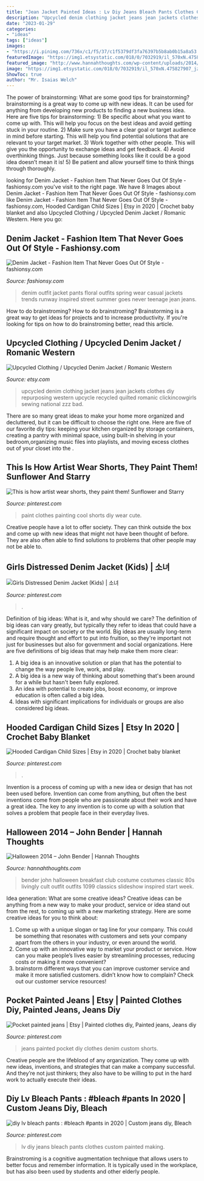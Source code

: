 ```yaml
---
title: "Jean Jacket Painted Ideas : Lv Diy Jeans Bleach Pants Clothes Custom Painted Making"
description: "Upcycled denim clothing jacket jeans jean jackets clothes diy repurposing western upcycle recycled quilted romanic clickincowgirls sewing national zzz bad"
date: "2023-01-29"
categories:
- "ideas"
tags: ["ideas"]
images:
- "https://i.pinimg.com/736x/c1/f5/37/c1f5379df3fa76397b5b8ab0b15a8a53.jpg"
featuredImage: "https://img1.etsystatic.com/018/0/7032919/il_570xN.475827907_jzba.jpg"
featured_image: "http://www.hannahthoughts.com/wp-content/uploads/2014/10/IMG_1099.jpg"
image: "https://img1.etsystatic.com/018/0/7032919/il_570xN.475827907_jzba.jpg"
ShowToc: true
author: "Mr. Isaias Welch"
---
```



The power of brainstorming: What are some good tips for brainstorming?
brainstorming is a great way to come up with new ideas. It can be used for anything from developing new products to finding a new business idea. Here are five tips for brainstorming: 1) Be specific about what you want to come up with. This will help you focus on the best ideas and avoid getting stuck in your routine. 2) Make sure you have a clear goal or target audience in mind before starting. This will help you find potential solutions that are relevant to your target market. 3) Work together with other people. This will give you the opportunity to exchange ideas and get feedback. 4) Avoid overthinking things. Just because something looks like it could be a good idea doesn’t mean it is! 5) Be patient and allow yourself time to think things through thoroughly.

	

		
looking for Denim Jacket - Fashion Item That Never Goes Out Of Style - fashionsy.com you've visit to the right page. We have 8 Images about Denim Jacket - Fashion Item That Never Goes Out Of Style - fashionsy.com like Denim Jacket - Fashion Item That Never Goes Out Of Style - fashionsy.com, Hooded Cardigan Child Sizes | Etsy in 2020 | Crochet baby blanket and also Upcycled Clothing / Upcycled Denim Jacket / Romanic Western. Here you go:
		
    
## Denim Jacket - Fashion Item That Never Goes Out Of Style - Fashionsy.com

<img loading=lazy src="https://fashionsy.com/wp-content/uploads/2014/02/styligion-indigo-topshop-bluelook-main-single.jpg" onerror="this.onerror=null;this.src='https://tse2.mm.bing.net/th?id=OIP.Kpe87o_2KquOSXpBMRheLQHaK3&amp;pid=15.1';" alt="Denim Jacket - Fashion Item That Never Goes Out Of Style - fashionsy.com">

_Source: fashionsy.com_

>denim outfit jacket pants floral outfits spring wear casual jackets trends runway inspired street summer goes never teenage jean jeans. 

	

How to do brainstroming?
How to do brainstroming? Brainstorming is a great way to get ideas for projects and to increase productivity. If you're looking for tips on how to do brainstroming better, read this article.

    
## Upcycled Clothing / Upcycled Denim Jacket / Romanic Western

<img loading=lazy src="https://img1.etsystatic.com/018/0/7032919/il_570xN.475827907_jzba.jpg" onerror="this.onerror=null;this.src='https://tse3.mm.bing.net/th?id=OIP.J1_p1ClQSeBg7Cc5Ni0sogHaJ4&amp;pid=15.1';" alt="Upcycled Clothing / Upcycled Denim Jacket / Romanic Western">

_Source: etsy.com_

>upcycled denim clothing jacket jeans jean jackets clothes diy repurposing western upcycle recycled quilted romanic clickincowgirls sewing national zzz bad. 

	

There are so many great ideas to make your home more organized and decluttered, but it can be difficult to choose the right one. Here are five of our favorite diy tips: keeping your kitchen organized by storage containers, creating a pantry with minimal space, using built-in shelving in your bedroom,organizing music files into playlists, and moving excess clothes out of your closet into the .

    
## This Is How Artist Wear Shorts, They Paint Them! Sunflower And Starry

<img loading=lazy src="https://i.pinimg.com/736x/3e/da/df/3edadf847b922d90831b9f37195ebc7d.jpg?b=t" onerror="this.onerror=null;this.src='https://tse1.mm.bing.net/th?id=OIP.t99-BZKuW3aEWxEdXb5dGQHaNG&amp;pid=15.1';" alt="This is how artist wear shorts, they paint them! Sunflower and Starry">

_Source: pinterest.com_

>paint clothes painting cool shorts diy wear cute. 

	

Creative people have a lot to offer society. They can think outside the box and come up with new ideas that might not have been thought of before. They are also often able to find solutions to problems that other people may not be able to.

    
## Girls Distressed Denim Jacket (Kids) | 소녀

<img loading=lazy src="https://i.pinimg.com/736x/c1/f5/37/c1f5379df3fa76397b5b8ab0b15a8a53.jpg" onerror="this.onerror=null;this.src='https://tse2.mm.bing.net/th?id=OIP.2s_Kum4EsFcwLMZnPxNUhQHaLH&amp;pid=15.1';" alt="Girls Distressed Denim Jacket (Kids) | 소녀">

_Source: pinterest.com_

>. 

	

Definition of big ideas: What is it, and why should we care?
The definition of big ideas can vary greatly, but typically they refer to ideas that could have a significant impact on society or the world. Big ideas are usually long-term and require thought and effort to put into fruition, so they're important not just for businesses but also for government and social organizations. Here are five definitions of big ideas that may help make them more clear:
1) A big idea is an innovative solution or plan that has the potential to change the way people live, work, and play.
2) A big idea is a new way of thinking about something that's been around for a while but hasn't been fully explored.
3) An idea with potential to create jobs, boost economy, or improve education is often called a big idea. 
4) Ideas with significant implications for individuals or groups are also considered big ideas.

    
## Hooded Cardigan Child Sizes | Etsy In 2020 | Crochet Baby Blanket

<img loading=lazy src="https://i.pinimg.com/736x/c2/9a/96/c29a96b57a3803fe2ce1c4640ba6f7ba.jpg" onerror="this.onerror=null;this.src='https://tse4.mm.bing.net/th?id=OIP.czUF54IYkLMhtPPLHHUBXAHaFj&amp;pid=15.1';" alt="Hooded Cardigan Child Sizes | Etsy in 2020 | Crochet baby blanket">

_Source: pinterest.com_

>. 

	

Invention is a process of coming up with a new idea or design that has not been used before. Invention can come from anything, but often the best inventions come from people who are passionate about their work and have a great idea. The key to any invention is to come up with a solution that solves a problem that people face in their everyday lives.

    
## Halloween 2014 – John Bender | Hannah Thoughts

<img loading=lazy src="http://www.hannahthoughts.com/wp-content/uploads/2014/10/IMG_1099.jpg" onerror="this.onerror=null;this.src='https://tse2.mm.bing.net/th?id=OIP.wKQ413aaGlNBNzoprQX2jAHaKH&amp;pid=15.1';" alt="Halloween 2014 – John Bender | Hannah Thoughts">

_Source: hannahthoughts.com_

>bender john halloween breakfast club costume costumes classic 80s livingly cult outfit outfits 1099 classics slideshow inspired start week. 

	

Idea generation: What are some creative ideas?
Creative ideas can be anything from a new way to make your product, service or idea stand out from the rest, to coming up with a new marketing strategy. Here are some creative ideas for you to think about: 
1. Come up with a unique slogan or tag line for your company. This could be something that resonates with customers and sets your company apart from the others in your industry, or even around the world. 
2. Come up with an innovative way to market your product or service. How can you make people’s lives easier by streamlining processes, reducing costs or making it more convenient? 
3. brainstorm different ways that you can improve customer service and make it more satisfied customers. didn’t know how to complain? Check out our customer service resources! 

    
## Pocket Painted Jeans | Etsy | Painted Clothes Diy, Painted Jeans, Jeans Diy

<img loading=lazy src="https://i.pinimg.com/originals/96/bf/7a/96bf7a854d93e61838da009fc209460e.png" onerror="this.onerror=null;this.src='https://tse2.mm.bing.net/th?id=OIP.0PB1Rpd256PACB1od-0MjwHaNK&amp;pid=15.1';" alt="Pocket painted jeans | Etsy | Painted clothes diy, Painted jeans, Jeans diy">

_Source: pinterest.com_

>jeans painted pocket diy clothes denim custom shorts. 

	

Creative people are the lifeblood of any organization. They come up with new ideas, inventions, and strategies that can make a company successful. And they’re not just thinkers; they also have to be willing to put in the hard work to actually execute their ideas.

    
## Diy Lv Bleach Pants : #bleach #pants In 2020 | Custom Jeans Diy, Bleach

<img loading=lazy src="https://i.pinimg.com/736x/5e/a8/d2/5ea8d248ae5e4938d1eb068cabb399d5.jpg" onerror="this.onerror=null;this.src='https://tse4.mm.bing.net/th?id=OIP.2eYJAtZFTcM7MCQI42bSjQHaNK&amp;pid=15.1';" alt="diy lv bleach pants : #bleach #pants in 2020 | Custom jeans diy, Bleach">

_Source: pinterest.com_

>lv diy jeans bleach pants clothes custom painted making. 

	

Brainstroming is a cognitive augmentation technique that allows users to better focus and remember information. It is typically used in the workplace, but has also been used by students and other elderly people.

